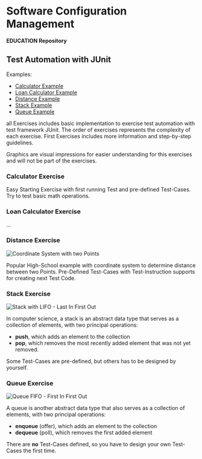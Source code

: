 # Software Configuration Management #

**EDUCATION Repository**

## Test Automation with JUnit ##

Examples:

- [Calculator Example](Calculator)
- [Loan Calculator Example](LoanCalculator)
- [Distance Example](LoanCalculator)
- [Stack Example](LoanCalculator)
- [Queue Example](LoanCalculator)

all Exercises includes basic implementation to exercise test automation with test framework JUnit. The order of exercises represents the complexity of each exercise. First Exercises includes more information and step-by-step guidelines. 

Graphics are visual impressions for easier understanding for this exercises and will not be part of the exercises.

### Calculator Exercise ###

Easy Starting Exercise with first running Test and pre-defined Test-Cases. Try to test basic math operations.

### Loan Calculator Exercise ###

...

### Distance Exercise ###

![Coordinate System with two Points](https://upload.wikimedia.org/wikipedia/commons/thumb/8/8e/Kartesisches_system.svg/600px-Kartesisches_system.svg.png)

Popular High-School example with coordinate system to determine distance between two Points. Pre-Defined Test-Cases with Test-Instruction supports for creating next Test Code.

### Stack Exercise ###

![Stack with LIFO - Last In First Out](https://upload.wikimedia.org/wikipedia/commons/thumb/b/b4/Lifo_stack.png/700px-Lifo_stack.png)

In computer science, a stack is an abstract data type that serves as a collection of elements, with two principal operations:

- **push**, which adds an element to the collection
- **pop**, which removes the most recently added element that was not yet removed.

Some Test-Cases are pre-defined, but others has to be designed by yourself.

### Queue Exercise ###

![Queue FIFO - First In First Out](https://upload.wikimedia.org/wikipedia/commons/thumb/5/52/Data_Queue.svg/600px-Data_Queue.svg.png)

A queue is another abstract data type that also serves as a collection of elements, with two principal operations:

- **enqueue** (offer), which adds an element to the collection
- **dequeue** (poll), which removes the first added element

There are **no** Test-Cases defined, so you have to design your own Test-Cases the first time.